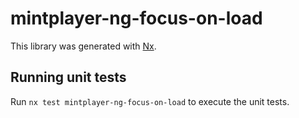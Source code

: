# mintplayer-ng-focus-on-load

This library was generated with [Nx](https://nx.dev).

## Running unit tests

Run `nx test mintplayer-ng-focus-on-load` to execute the unit tests.
